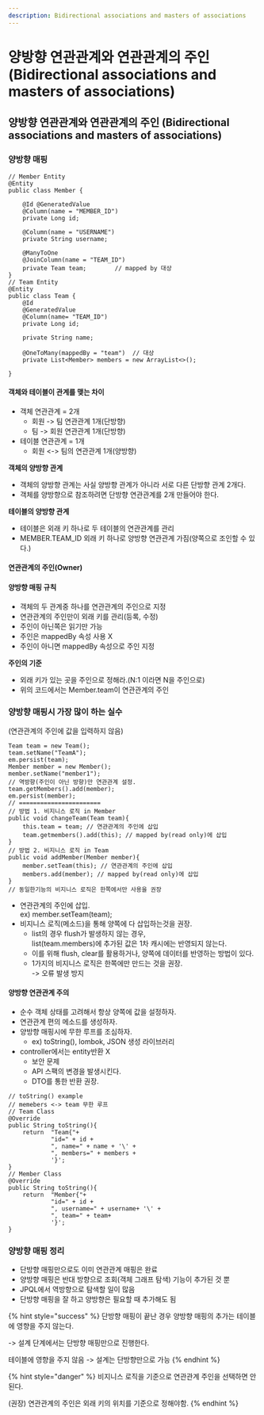 ```yaml
---
description: Bidirectional associations and masters of associations
---
```


# 양방향 연관관계와 연관관계의 주인 (Bidirectional associations and masters of associations)



## 양방향 연관관계와 연관관계의 주인 (Bidirectional associations and masters of associations)

### 양방향 매핑

```
// Member Entity
@Entity
public class Member {
    
    @Id @GeneratedValue
    @Column(name = "MEMBER_ID")
    private Long id;
    
    @Column(name = "USERNAME")
    private String username;
    
    @ManyToOne
    @JoinColumn(name = "TEAM_ID")
    private Team team;        // mapped by 대상
}
// Team Entity
@Entity
public class Team {
    @Id
    @GeneratedValue
    @Column(name= "TEAM_ID")
    private Long id;
    
    private String name;
    
    @OneToMany(mappedBy = "team")  // 대상 
    private List<Member> members = new ArrayList<>();
    
}
```

#### 객체와 테이블이 관계를 맺는 차이

* 객체 연관관계 = 2개
  * 회원 -> 팀 연관관계 1개(단방향)
  * 팀 -> 회원 연관관계 1개(단방향)
* 테이블 연관관계 = 1개
  * 회원 <-> 팀의 연관관계 1개(양방향)

**객체의 양방향 관계**

* 객체의 양방향 관계는 사실 양방향 관계가 아니라 서로 다른 단방향 관계 2개다.
* 객체를 양방향으로 참조하려면 단방향 연관관계를 2개 만들어야 한다.

**테이블의 양방향 관계**

* 테이블은 외래 키 하나로 두 테이블의 연관관계를 관리
* MEMBER.TEAM\_ID 외래 키 하나로 양방향 연관관계 가짐(양쪽으로 조인할 수 있다.)

#### 연관관계의 주인(Owner)

#### 양방향 매핑 규칙

* 객체의 두 관계중 하나를 연관관계의 주인으로 지정
* 연관관계의 주인만이 외래 키를 관리(등록, 수정)
* 주인이 아닌쪽은 읽기만 가능
* 주인은 mappedBy 속성 사용 X
* 주인이 아니면 mappedBy 속성으로 주인 지정

**주인의 기준**

* 외래 키가 있는 곳을 주인으로 정해라.(N:1 이라면 N을 주인으로)
* 위의 코드에서는 Member.team이 연관관계의 주인

### 양방향 매핑시 가장 많이 하는 실수

(연관관계의 주인에 값을 입력하지 않음)

```
Team team = new Team();
team.setName("TeamA");
em.persist(team);
Member member = new Member();
member.setName("member1");
// 역방향(주인이 아닌 방향)만 연관관계 설정.
team.getMembers().add(member);
em.persist(member);
// =======================
// 방법 1. 비지니스 로직 in Member
public void changeTeam(Team team){
    this.team = team; // 연관관계의 주인에 삽입
    team.getmembers().add(this); // mapped by(read only)에 삽입
}
// 방법 2. 비지니스 로직 in Team
public void addMember(Member member){
    member.setTeam(this); // 연관관계의 주인에 삽입
    members.add(member); // mapped by(read only)에 삽입
}
// 동일한기능의 비지니스 로직은 한쪽에서만 사용을 권장
```

* 연관관계의 주인에 삽입.\
  ex) member.setTeam(team);
* 비지니스 로직(메소드)을 통해 양쪽에 다 삽입하는것을 권장.
  * list의 경우 flush가 발생하지 않는 경우,\
    list(team.members)에 추가된 값은 1차 캐시에는 반영되지 않는다.
  * 이를 위해 flush, clear를 활용하거나, 양쪽에 데이터를 반영하는 방법이 있다.
  * 1가지의 비지니스 로직은 한쪽에만 만드는 것을 권장.\
    \-> 오류 발생 방지

#### 양방향 연관관계 주의

* 순수 객체 상태를 고려해서 항상 양쪽에 값을 설정하자.
* 연관관계 편의 메소드를 생성하자.
* 양방향 매핑시에 무한 루프를 조심하자.
  * ex) toString(), lombok, JSON 생성 라이브러리
* controller에서는 entity반환 X
  * 보안 문제
  * API 스팩의 변경을 발생시킨다.
  * DTO를 통한 반환 권장.

```
// toString() example
// memebers <-> team 무한 루프
// Team Class
@Override
public String toString(){
    return  "Team{"+
            "id=" + id +
            ", name=" + name + '\' +
            ", members=" + members +
            '}';
}
// Member Class
@Override
public String toString(){
    return  "Member{"+
            "id=" + id +
            ", username=" + username+ '\' +
            ", team=" + team+
            '}';
}
```

### 양방향 매핑 정리

* 단방향 매핑만으로도 이미 연관관계 매핑은 완료
* 양방향 매핑은 반대 방향으로 조회(객체 그래프 탐색) 기능이 추가된 것 뿐
* JPQL에서 역방향으로 탐색할 일이 많음
* 단방향 매핑을 잘 하고 양방향은 필요할 때 추가해도 됨

{% hint style="success" %}
단방향 매핑이 끝난 경우 양방향 매핑의 추가는 테이블에 영향을 주지 않는다.

\-> 설계 단계에서는 단방향 매핑만으로 진행한다.

테이블에 영향을 주지 않음 -> 설계는 단방향만으로 가능
{% endhint %}

{% hint style="danger" %}
비지니스 로직을 기준으로 연관관계 주인을 선택하면 안된다.

(권장) 연관관계의 주인은 외래 키의 위치를 기준으로 정해야함.
{% endhint %}

